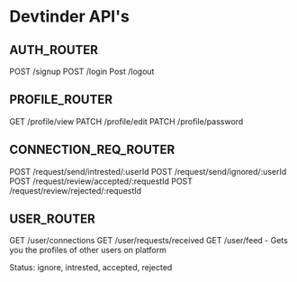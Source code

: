 # Devtinder API's

## AUTH_ROUTER
POST /signup
POST /login
Post /logout

## PROFILE_ROUTER
GET /profile/view
PATCH /profile/edit
PATCH /profile/password

## CONNECTION_REQ_ROUTER
POST /request/send/intrested/:userId
POST /request/send/ignored/:userId
POST /request/review/accepted/:requestId
POST /request/review/rejected/:requestId

## USER_ROUTER
GET /user/connections
GET /user/requests/received
GET /user/feed - Gets you the profiles of other users on platform

Status: ignore, intrested, accepted, rejected
